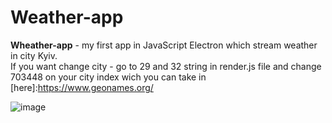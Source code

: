 # Weather-app
**Wheather-app** - my first app in JavaScript Electron which stream weather in city Kyiv.<br>
If you want change city - go to 29 and 32 string in render.js file and change 703448 on your city index wich you can take in [here]:https://www.geonames.org/

![image](https://user-images.githubusercontent.com/75505708/171882299-399054a5-b6f0-4458-ac96-21a2f8635e8d.png)
